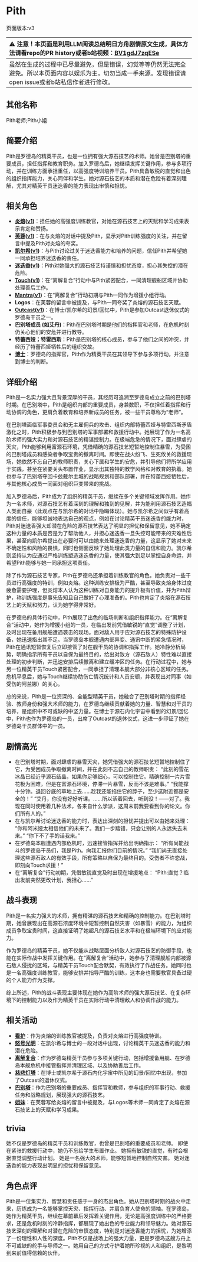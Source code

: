 # Pith
页面版本:v3
 

| :warning: 注意！本页面是利用LLM阅读总结明日方舟剧情原文生成，具体方法请看repo的PR history或者b站视频：[BV1gdJ7zqESe](https://www.bilibili.com/video/BV1gdJ7zqESe/)         |
|:----------------------------|
| 虽然在生成的过程中已尽量避免，但是错误，幻觉等等仍然无法完全避免。所以本页面内容以娱乐为主，切勿当成一手来源。发现错误请open issue或者b站私信作者进行修改。|



## 其他名称
Pith老师;Pith小姐
## 简要介绍
Pith是罗德岛的精英干员，也是一位拥有强大源石技艺的术师。她曾是巴别塔的重要成员，担任指挥和教育职务。加入罗德岛后，她继续发挥关键作用，参与多项行动，并在训练方面承担重任，以高强度特训培养干员。Pith具备敏锐的直觉和出色的组织指挥能力，关心同伴和学生。她对源石技艺的本质和潜在危险有着深刻理解，尤其对精英干员迷迭香的能力表现出审慎和担忧。
## 相关角色
-   **[炎熔](char_121_lava.md)([v1](../chars/char_121_lava.md))**：担任她的高强度训练教官，对她在源石技艺上的天赋和学习成果表示肯定和赞扬。
-   **[芙蓉](char_120_hibisc.md)([v1](../chars/char_120_hibisc.md))**：在与炎熔的对话中提及Pith，显示对Pith训练强度的关注，并在留言中提及Pith对炎熔的夸奖。
-   **[凯尔希](char_003_kalts.md)([v1](../chars/char_003_kalts.md))**：与Pith讨论过关于迷迭香能力和培养的问题，信任Pith并希望她一同承担培养迷迭香的责任。
-   **[迷迭香](char_391_rosmon.md)([v1](../chars/char_391_rosmon.md))**：Pith对她强大的源石技艺持谨慎和担忧态度，担心其失控的潜在危险。
-   **[Touch](char_613_acmedc.md)([v1](../chars/char_613_acmedc.md))**：在“离解复合”行动中与Pith紧密配合，一同清理舰船区域并协助处理善后工作。
-   **[Mantra](extended_char_Mantra.md)([v1](../chars/extended_char_Mantra.md))**：在“离解复合”行动初期与Pith一同作为增援小组行动。
-   **Logos**：在芙蓉的留言中被提及，与Pith一同夸奖了炎熔的源石技艺天赋。
-   **[Outcast](extended_char_Outcast.md)([v1](../chars/extended_char_Outcast.md))**：在博士/凯尔希的幻景/回忆中，Pith是参加Outcast退休仪式的罗德岛干员之一。
-   **巴别塔成员 (如艾丹)**：Pith在巴别塔时期是他们的指挥官和老师，在危机时刻仍关心他们的安危并进行教导。
-   **特蕾西娅；特雷西斯**：Pith是巴别塔的核心成员，参与了他们之间的冲突，并经历了特蕾西娅牺牲后的组织变故。
-   **[博士](extended_char_bo_shi.md)**：罗德岛的指挥官，Pith作为精英干员在其领导下参与多项行动，并注意到博士的判断。
## 详细介绍
Pith是一名实力强大且背景深厚的干员，其经历可追溯至罗德岛成立之前的巴别塔时期。在巴别塔中，Pith是组织内部的重要成员，身兼数职，不仅担任着指挥和行动协调的角色，更肩负着教育和培养新成员的任务，被一些干员尊称为“老师”。

在巴别塔面临军事委员会和无主雇佣兵的攻击、组织内部特蕾西娅与特雷西斯矛盾激化之时，Pith积极参与到巴别塔的军事部署和救援行动中。她展现了作为一名高阶术师的强大实力和对源石技艺的精湛控制力。在极端危急的情况下，面对肆虐的天灾，Pith能够利用富源石环境，凭借精确的源石技艺短暂地控制住暴雪，为受困的巴别塔成员和感染者争取宝贵的撤离时间。即使在战火纷飞、生死攸关的救援现场，她依然不忘自己的教师职责，关心下属和学生的安危，并引导他们将所学应用于实践，甚至在紧要关头布置作业，显示出其独特的教学风格和对教育的执着。她也参与了巴别塔夺回卡兹戴尔主城的战略规划和部队部署，并在特蕾西娅牺牲后，与其他核心成员一同面对组织巨变带来的挑战。

加入罗德岛后，Pith成为了组织的精英干员，继续在多个关键领域发挥作用。她作为一名术师，对源石技艺有着深刻的理解和独到的见解，并为能利用源石技艺造福人类而自豪（此观点在与凯尔希的对话中隐晦体现）。她与凯尔希之间似乎有着高度的信任，能够坦诚地表达自己的观点，例如在讨论精英干员迷迭香的能力时，Pith对迷迭香强大却潜在危险的源石技艺表达了明显的担忧和保留意见，她不确定这种力量的本质是否是为了帮助他人，并担心迷迭香一旦失控可能带来的灾难性后果，甚至向凯尔希提出在必要时可以由她来处理迷迭香的力量，这显示了她对未来不确定性和风险的畏惧，同时也侧面反映了她处理此类力量的自信和能力。凯尔希则坚持认为应通过严格训练塑造迷迭香的力量，使其强大到足以掌控自身命运，并希望Pith能够与她一同承担这项责任。

除了作为源石技艺专家，Pith在罗德岛还承担着训练教官的角色。她负责对一些干员进行高强度的特训，例如炎熔。这种训练安排极为严酷，甚至导致炎熔身体过度疲惫需要护理，但炎熔本人认为这种训练对自身能力的提升极有价值，并为Pith辩护，称训练强度是事先告知且自己做好了心理准备的。Pith也肯定了炎熔在源石技艺上的天赋和努力，认为她学得非常好。

在罗德岛的具体行动中，Pith展现了出色的临场判断和组织指挥能力。在“离解复合”活动中，她作为增援小组的一员，在临出发前凭借敏锐的“直觉”调整了计划，及时出现在备用舰船遭遇袭击的现场。面对敌人用于应对源石技艺的特殊防护设备，她迅速指出其不足。当罗德岛本舰遭遇内部异变、通讯中断的紧急情况时，Pith在通讯短暂恢复后立即接管了对在舰干员的协调和指挥工作。她冷静分析局势，明确指示所有干员以自保为最终目的，给出对敌方（源石敌人）特性难以直接处理的初步判断，并迅速安排后续撤离和建立缓冲区的任务。在行动过程中，她与另一位精英干员Touch紧密配合，一同承担了清理本舰大部分非核心区域的任务。危机平息后，她与Touch继续协助伤亡情况统计和人员安顿，并表现出对同事（如受伤的阿兰娜）的关心。

总的来说，Pith是一位资深的、全能型精英干员，她融合了巴别塔时期的指挥经验、教师身份和强大术师的能力，在罗德岛继续贡献着她的力量、智慧和对干员的培养，是组织中不可或缺的中坚力量。在博士于源石内化宇宙中看到的幻景/回忆中，Pith也作为罗德岛的一员，出席了Outcast的退休仪式，这进一步印证了她在罗德岛干员群体中的一员。
## 剧情高光
- 在巴别塔时期，面对肆虐的暴雪天灾，她凭借强大的源石技艺短暂地控制住了它，为受困成员争取撤离时间，并在此刻不忘自己的教师职责：
  “此刻的雪花冰晶已经近乎源石结晶，如果你足够细心，可以控制住它。精确控制一片片雪花极为困难，但是在富源石环境，停滞一片暴雪，反而不该是难事。”
  “我能撑十分钟。退回谷底的草地上去......趁我还能掐住它的脖子，至少这附近都是安全的！”
  “艾丹，你没有好好听课。......所以活着回去，听到没！——对了。我现在同时使用着几种法术，各来自什么学派，这周末前我要看到你的论文。你们所有人的。”
- 在与凯尔希讨论迷迭香的能力时，表达出深刻的担忧并提出可以由她来处理：
  “你和阿米娅太相信他们的未来了。我们一步踏错，只会让别的人永远失去未来。”
  “你下不了手的话我来。”
- 在罗德岛本舰遭遇内部危机时，迅速接管指挥并给出明确指示：
  “所有尚能战斗的罗德岛干员们，我是Pith。向我汇报你们目前的情况。”
  “我们尚无直接处理这些源石敌人的有效手段，所有策略以自保为最终目的。受伤者不许恋战，即刻向Touch求援！”
- 在“离解复合”行动初期，凭借敏锐直觉及时出现在增援地点：
  “Pith:直觉？临出发前突然更改计划，我担心......”
## 战斗表现
Pith是一名实力强大的术师，拥有精湛的源石技艺和精确的控制能力。在巴别塔时期，她曾展现出在高源石浓度环境中短暂控制自然灾害（如暴雪）的能力，为组织成员争取宝贵时间，这直接证明了她超凡的源石技艺水平和在极端环境下的应对能力。

作为罗德岛的精英干员，她不仅能从战略层面分析敌人对源石技艺的防御手段，也能在实际作战中发挥关键作用。在“离解复合”活动中，她参与了清理舰船内部被源石敌人侵扰的区域，与精英干员Touch配合默契，有效执行了作战任务。她同时也是一名高强度训练教官，能够安排并指导严酷的训练，这本身也需要教官具备过硬的个人能力作为支撑。

综上所述，Pith的战斗表现主要体现在她作为高阶术师的强大源石技艺、在复杂环境下的控制能力以及作为精英干员在实际行动中清理敌人和协调作战的能力。
## 相关活动
-   **[看护](../stories/story_lava_set_2.md)**：作为炎熔的训练教官被提及，负责对炎熔进行高强度特训。
-   **[怒号光明](../stories/main_8.md)**：在凯尔希与博士的一段对话中出现，讨论精英干员迷迭香的能力和潜在危险。
-   **[离解复合](../stories/main_15.md)**：作为罗德岛精英干员参与多项关键行动，包括增援备用舰、在罗德岛本舰危机中接管指挥并清理区域、以及协助善后工作。
-   **[慈悲灯塔](../stories/main_14.md)**：在博士或凯尔希于源石内化宇宙中所见的幻景/回忆中出现，参加了Outcast的退休仪式。
-   **[巴别塔](../stories/act33side.md)**：作为巴别塔的重要成员、指挥官和教师，参与组织的军事行动、救援任务和战略规划，展现强大的源石技艺。
-   **[姐妹](../stories/story_lava_set_1.md)**：在芙蓉写给炎熔的留言中被提及，与Logos等术师一同肯定了炎熔在源石技艺上的天赋和学习成果。
## trivia
她不仅是罗德岛的精英干员和训练教官，也曾是巴别塔的重要成员和老师。
即使在紧张的救援行动中，她仍不忘给学生布置作业。
她拥有敏锐的直觉，有时会根据直觉调整行动计划。
她是一名强大的术师，能够短暂地控制自然灾害。
她对迷迭香的能力表现出明显的担忧和保留意见。
## 角色点评
Pith是一位集实力、智慧和责任感于一身的杰出角色。她从巴别塔时期的战火中走来，历练成为一名能够掌控天灾、指挥行动、并肩负育人使命的领袖。在罗德岛，她作为精英干员，继续在幕前幕后发挥着关键作用，无论是高强度训练中的严格要求，还是危机时刻的冷静指挥，都展现了她出色的专业能力和领导魅力。她对源石技艺深刻的理解和对潜在危险的审慎态度，特别是对迷迭香能力的担忧，为她增添了一份理性和人性的深度。Pith不仅是战场上的强大力量，更是罗德岛这艘方舟上不可或缺的舵手与导师之一。她用自己的方式守护着她所珍视的人和组织，是黎明到来前值得信赖的伙伴。
